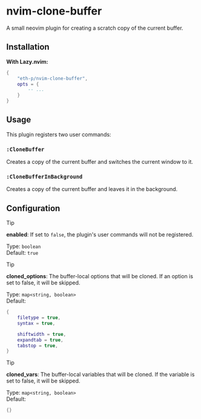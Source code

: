 # nvim-clone-buffer
A small neovim plugin for creating a scratch copy of the current buffer.

## Installation

**With Lazy.nvim:**

```lua
{
    "eth-p/nvim-clone-buffer",
    opts = {
        -- ...
    }
}
```

## Usage

This plugin registers two user commands:


### `:CloneBuffer`

Creates a copy of the current buffer and switches the current window to it.

### `:CloneBufferInBackground`

Creates a copy of the current buffer and leaves it in the background.

## Configuration

>[!tip]
> **enabled**: If set to `false`, the plugin's user commands will not be registered.
>
> Type: `boolean`  
> Default: `true`

>[!tip]
> **cloned_options**: The buffer-local options that will be cloned.
> If an option is set to false, it will be skipped.
>
> Type: `map<string, boolean>`  
> Default:
>
> ```lua
> {
>     filetype = true,
>     syntax = true,
>
>     shiftwidth = true,
>     expandtab = true,
>     tabstop = true,
> }
> ```

>[!tip]
> **cloned_vars**: The buffer-local variables that will be cloned.
> If the variable is set to false, it will be skipped.
>
> Type: `map<string, boolean>`  
> Default:
>
> ```lua
> {}
> ```
